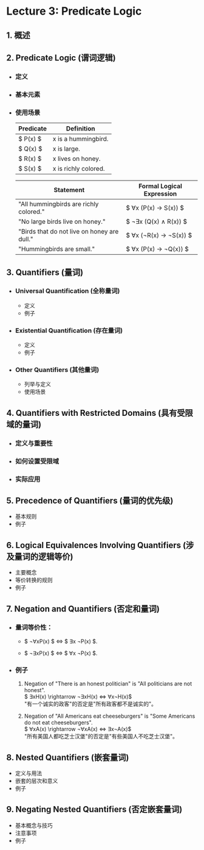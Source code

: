 # **Lecture 3: Predicate Logic**

## 1. 概述

## 2. Predicate Logic (谓词逻辑)

- ### 定义
- ### 基本元素
- ### 使用场景

    | Predicate   | Definition                    |
    |-------------|-------------------------------|
    |$ P(x) $     | x is a hummingbird.           |
    |$ Q(x) $     | x is large.                   |
    |$ R(x) $     | x lives on honey.             |
    |$ S(x) $     | x is richly colored.          |

    | Statement                                    | Formal Logical Expression     |
    |----------------------------------------------|-------------------------------|
    | "All hummingbirds are richly colored."       | $ ∀x (P(x) → S(x)) $          |
    | "No large birds live on honey."              | $ ¬∃x (Q(x) ∧ R(x)) $         |
    | "Birds that do not live on honey are dull."  | $ ∀x (¬R(x) → ¬S(x)) $        |
    | "Hummingbirds are small."                    | $ ∀x (P(x) → ¬Q(x)) $         |

## 3. Quantifiers (量词)
- ### Universal Quantification (全称量词)
    + 定义
    + 例子
- ### Existential Quantification (存在量词)
    + 定义
    + 例子
- ### Other Quantifiers (其他量词)
    + 列举与定义
    + 使用场景

## 4. Quantifiers with Restricted Domains (具有受限域的量词)

- ### 定义与重要性
- ### 如何设置受限域
- ### 实际应用

## 5. Precedence of Quantifiers (量词的优先级)
- 基本规则
- 例子

## 6. Logical Equivalences Involving Quantifiers (涉及量词的逻辑等价)
- 主要概念
- 等价转换的规则
- 例子

## 7. Negation and Quantifiers (否定和量词)
- ### 量词等价性：

    - $ ¬∀xP(x) $ ⇔ $ ∃x ¬P(x) $.
    
    - $ ¬∃xP(x) $ ⇔ $ ∀x ¬P(x) $.

- ### 例子
    1. Negation of "There is an honest politician" is "All politicians are not honest".
    <br/> $ ∃xH(x) \rightarrow ¬∃xH(x) ⇔ ∀x¬H(x)$
    <br/> "有一个诚实的政客"的否定是"所有政客都不是诚实的"。

    2. Negation of "All Americans eat cheeseburgers" is "Some Americans do not eat cheeseburgers".
    <br/> $ ∀xA(x) \rightarrow ¬∀xA(x) ⇔ ∃x¬A(x)$
    <br/> "所有美国人都吃芝士汉堡"的否定是"有些美国人不吃芝士汉堡"。

## 8. Nested Quantifiers (嵌套量词)
- 定义与用法
- 嵌套的层次和意义
- 例子

## 9. Negating Nested Quantifiers (否定嵌套量词)
- 基本概念与技巧
- 注意事项
- 例子
